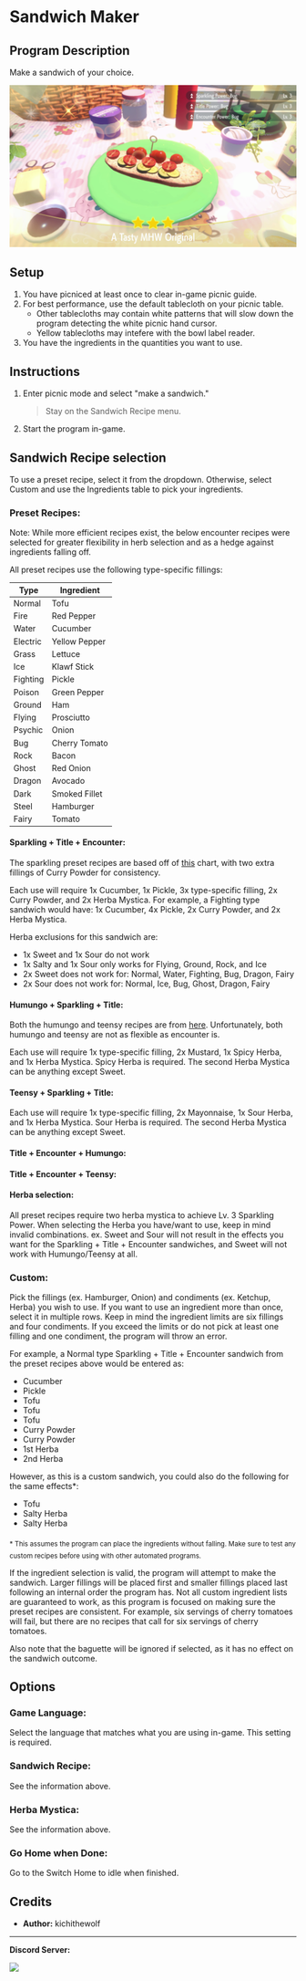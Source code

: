# Sandwich Maker

## Program Description

Make a sandwich of your choice.

<img src="images/SandwichMaker.png">

## Setup

1. You have picniced at least once to clear in-game picnic guide.
2. For best performance, use the default tablecloth on your picnic table.
	- Other tablecloths may contain white patterns that will slow down the program detecting the white picnic hand cursor.
	- Yellow tablecloths may intefere with the bowl label reader.
3. You have the ingredients in the quantities you want to use.

## Instructions

1. Enter picnic mode and select "make a sandwich."
	> Stay on the Sandwich Recipe menu.
2. Start the program in-game.

## Sandwich Recipe selection

To use a preset recipe, select it from the dropdown. Otherwise, select Custom and use the Ingredients table to pick your ingredients.

### Preset Recipes:

Note: While more efficient recipes exist, the below encounter recipes were selected for greater flexibility in herb selection and as a hedge against ingredients falling off.

All preset recipes use the following type-specific fillings:

| Type   | Ingredient |
|--------|------------|
|Normal  |Tofu        |
|Fire|Red Pepper|
|Water|Cucumber|
|Electric|Yellow Pepper|
|Grass|Lettuce|
|Ice|Klawf Stick|
|Fighting|Pickle|
|Poison|Green Pepper|
|Ground|Ham|
|Flying|Prosciutto|
|Psychic|Onion|
|Bug|Cherry Tomato|
|Rock|Bacon|
|Ghost|Red Onion|
|Dragon|Avocado|
|Dark|Smoked Fillet|
|Steel|Hamburger|
|Fairy|Tomato|

#### Sparkling + Title + Encounter:

The sparkling preset recipes are based off of [this](https://twitter.com/silentdestroysr/status/1597664770991468545) chart, with two extra fillings of Curry Powder for consistency.

Each use will require 1x Cucumber, 1x Pickle, 3x type-specific filling, 2x Curry Powder, and 2x Herba Mystica. For example, a Fighting type sandwich would have: 1x Cucumber, 4x Pickle, 2x Curry Powder, and 2x Herba Mystica.

Herba exclusions for this sandwich are:
- 1x Sweet and 1x Sour do not work
- 1x Salty and 1x Sour only works for Flying, Ground, Rock, and Ice
- 2x Sweet does not work for: Normal, Water, Fighting, Bug, Dragon, Fairy
- 2x Sour does not work for: Normal, Ice, Bug, Ghost, Dragon, Fairy

#### Humungo + Sparkling + Title:

Both the humungo and teensy recipes are from [here](https://old.reddit.com/r/PokemonScarletViolet/comments/zi7ag1/ultimate_guide_for_all_18_types_of/). Unfortunately, both humungo and teensy are not as flexible as encounter is.

Each use will require 1x type-specific filling, 2x Mustard, 1x Spicy Herba, and 1x Herba Mystica. Spicy Herba is required. The second Herba Mystica can be anything except Sweet.

#### Teensy + Sparkling + Title:

Each use will require 1x type-specific filling, 2x Mayonnaise, 1x Sour Herba, and 1x Herba Mystica. Sour Herba is required. The second Herba Mystica can be anything except Sweet.

#### Title + Encounter + Humungo:

#### Title + Encounter + Teensy:


#### Herba selection:

All preset recipes require two herba mystica to achieve Lv. 3 Sparkling Power. When selecting the Herba you have/want to use, keep in mind invalid combinations. ex. Sweet and Sour will not result in the effects you want for the Sparkling + Title + Encounter sandwiches, and Sweet will not work with Humungo/Teensy at all.

### Custom:

Pick the fillings (ex. Hamburger, Onion) and condiments (ex. Ketchup, Herba) you wish to use. If you want to use an ingredient more than once, select it in multiple rows. Keep in mind the ingredient limits are six fillings and four condiments. If you exceed the limits or do not pick at least one filling and one condiment, the program will throw an error.

For example, a Normal type Sparkling + Title + Encounter sandwich from the preset recipes above would be entered as:
- Cucumber
- Pickle
- Tofu
- Tofu
- Tofu
- Curry Powder
- Curry Powder
- 1st Herba
- 2nd Herba

However, as this is a custom sandwich, you could also do the following for the same effects\*:
- Tofu
- Salty Herba
- Salty Herba

<sub>\* This assumes the program can place the ingredients without falling. Make sure to test any custom recipes before using with other automated programs.</sub>

If the ingredient selection is valid, the program will attempt to make the sandwich. Larger fillings will be placed first and smaller fillings placed last following an internal order the program has. Not all custom ingredient lists are guaranteed to work, as this program is focused on making sure the preset recipes are consistent. For example, six servings of cherry tomatoes will fail, but there are no recipes that call for six servings of cherry tomatoes.

Also note that the baguette will be ignored if selected, as it has no effect on the sandwich outcome.

## Options

### Game Language:

Select the language that matches what you are using in-game. This setting is required.

### Sandwich Recipe:

See the information above.

### Herba Mystica:

See the information above.

### Go Home when Done:

Go to the Switch Home to idle when finished.

## Credits

- **Author:** kichithewolf


<hr>

**Discord Server:** 

[<img src="https://canary.discordapp.com/api/guilds/695809740428673034/widget.png?style=banner2">](https://discord.gg/cQ4gWxN)

